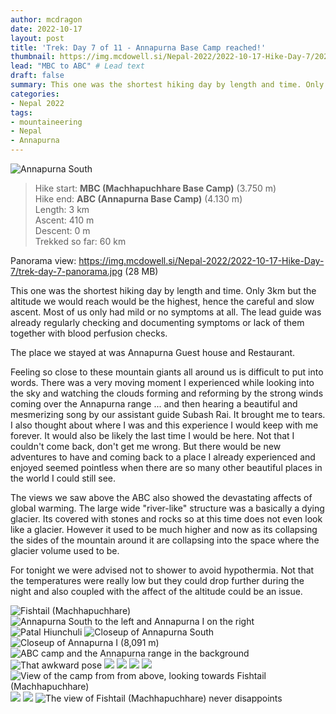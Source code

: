 ```yaml
---
author: mcdragon
date: 2022-10-17
layout: post
title: 'Trek: Day 7 of 11 - Annapurna Base Camp reached!'
thumbnail: https://img.mcdowell.si/Nepal-2022/2022-10-17-Hike-Day-7/2022-10-17-Hike-Day-7_680x680.jpg
lead: "MBC to ABC" # Lead text
draft: false
summary: This one was the shortest hiking day by length and time. Only 3km but the altitude we would reach would be the highest, hence the careful and slow ascent. Most of us only had mild or no symptoms at all. The lead guide was already regularly checking and documenting symptoms or lack of them together with blood perfusion checks. 
categories:
- Nepal 2022
tags:
- mountaineering
- Nepal
- Annapurna
---
```

![Annapurna South](https://img.mcdowell.si/Nepal-2022/2022-10-17-Hike-Day-7/trek-day-7-1.jpg "Annapurna South")

>Hike start: **MBC (Machhapuchhare Base Camp)** (3.750 m)  
>Hike end: **ABC (Annapurna Base Camp)** (4.130 m)  
>Length: 3 km  
>Ascent: 410 m  
>Descent: 0 m  
>Trekked so far: 60 km  

Panorama view: https://img.mcdowell.si/Nepal-2022/2022-10-17-Hike-Day-7/trek-day-7-panorama.jpg (28 MB)

This one was the shortest hiking day by length and time. Only 3km but the altitude we would reach would be the highest, hence the careful and slow ascent. Most of us only had mild or no symptoms at all. The lead guide was already regularly checking and documenting symptoms or lack of them together with blood perfusion checks. 

The place we stayed at was Annapurna Guest house and Restaurant.

Feeling so close to these mountain giants all around us is difficult to put into words. There was a very moving moment I experienced while looking into the sky and watching the clouds forming and reforming by the strong winds coming over the Annapurna range ... and then hearing a beautiful and mesmerizing song by our assistant guide Subash Rai. It brought me to tears. 
I also thought about where I was and this experience I would keep with me forever. It would also be likely the last time I would be here. Not that I couldn't come back, don't get me wrong. But there would be new adventures to have and coming back to a place I already experienced and enjoyed seemed pointless when there are so many other beautiful places in the world I could still see. 

The views we saw above the ABC also showed the devastating affects of global warming. The large wide "river-like" structure was a basically a dying glacier. Its covered with stones and rocks so at this time does not even look like a glacier. However it used to be much higher and now as its collapsing the sides of the mountain around it are collapsing into the space where the glacier volume used to be. 

For tonight we were advised not to shower to avoid hypothermia. Not that the temperatures were really low but they could drop further during the night and also coupled with the affect of the altitude could be an issue.

![Fishtail (Machhapuchhare)](https://img.mcdowell.si/Nepal-2022/2022-10-17-Hike-Day-7/trek-day-7-2.jpg "Fishtail (Machhapuchhare)")
![Annapurna South to the left and Annapurna I on the right](https://img.mcdowell.si/Nepal-2022/2022-10-17-Hike-Day-7/trek-day-7-3.jpg "Annapurna South to the left and Annapurna I on the right")
![Patal Hiunchuli](https://img.mcdowell.si/Nepal-2022/2022-10-17-Hike-Day-7/trek-day-7-5.jpg "Patal Hiunchuli")
![Closeup of Annapurna South](https://img.mcdowell.si/Nepal-2022/2022-10-17-Hike-Day-7/trek-day-7-6.jpg "Closeup of Annapurna South")
![Closeup of Annapurna I (8,091 m)](https://img.mcdowell.si/Nepal-2022/2022-10-17-Hike-Day-7/trek-day-7-7.jpg "Closeup of Annapurna I (8,091 m)")
![ABC camp and the Annapurna range in the background](https://img.mcdowell.si/Nepal-2022/2022-10-17-Hike-Day-7/trek-day-7-8.jpg "ABC camp and the Annapurna range in the background")
![That awkward pose](https://img.mcdowell.si/Nepal-2022/2022-10-17-Hike-Day-7/trek-day-7-9.jpg "That awkward pose")
![](https://img.mcdowell.si/Nepal-2022/2022-10-17-Hike-Day-7/trek-day-7-11.jpg "")
![](https://img.mcdowell.si/Nepal-2022/2022-10-17-Hike-Day-7/trek-day-7-12.jpg "")
![](https://img.mcdowell.si/Nepal-2022/2022-10-17-Hike-Day-7/trek-day-7-13.jpg "")
![](https://img.mcdowell.si/Nepal-2022/2022-10-17-Hike-Day-7/trek-day-7-14.jpg "")
![View of the camp from from above, looking towards Fishtail (Machhapuchhare)](https://img.mcdowell.si/Nepal-2022/2022-10-17-Hike-Day-7/trek-day-7-15.jpg "View of the camp from from above, looking towards Fishtail (Machhapuchhare)")
![](https://img.mcdowell.si/Nepal-2022/2022-10-17-Hike-Day-7/trek-day-7-16.jpg "")
![](https://img.mcdowell.si/Nepal-2022/2022-10-17-Hike-Day-7/trek-day-7-17.jpg "")
![The view of Fishtail (Machhapuchhare) never disappoints](https://img.mcdowell.si/Nepal-2022/2022-10-17-Hike-Day-7/trek-day-7-18.jpg "The view of Fishtail (Machhapuchhare) never disappoints. Was definitely my favourite mountain")
